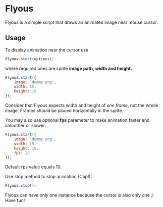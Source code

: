 # Flyous
Flyous is a simple script that draws an animated image near mouse cursor.

## Usage
To display animation near the cursor use
```javascript
Flyous.start(options);
```
where required ones are sprite **image path, width and height:**
```javascript
Flyous.start({
	image: 'dummy.png',
	width: 15,
	height: 15
});
```
Consider that Flyous expects width and height of *one frame*, not the whole image.
Frames should be placed horizontally in the sprite.

You may also use optional **fps** parameter to make animation faster and smoother or slower:
```javascript
Flyous.start({
	image: 'dummy.png',
	width: 15,
	height: 15,
	fps: 20
});
```
Default fps value equals 10.

Use stop method to stop animation (Cap!):
```javascript
Flyous.stop();
```

Flyous can have only one instance because the cursor is also only one ;)
Have fun!
